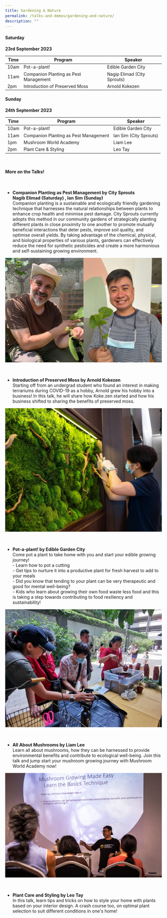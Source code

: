```yaml
---
title: Gardening & Nature
permalink: /talks-and-demos/gardening-and-nature/
description: ""
---
```

#### Saturday
**23rd September 2023** <br>

| Time | Program | Speaker |
| -------- | -------- | -------- |
| 10am | Pot-a-plant! | Edible Garden City |
| 11am | Companion Planting as Pest Management | Nagip Elimad (City Sprouts) |
| 2pm | Introduction of Preserved Moss  |  Arnold Kokezen  |


#### Sunday
**24th September 2023** <br>

| Time | Program | Speaker |
| -------- | -------- | -------- |
| 10am | Pot-a-plant! | Edible Garden City |
| 11am | Companion Planting as Pest Management | Ian Sim (City Sprouts) |
| 1pm | Mushroom World Academy  |  Liam Lee  |
| 2pm | Plant Care &amp; Styling  |  Leo Tay  |



<br>


#### More on the Talks!

<br>

* **Companion Planting as Pest Management by City Sprouts <br>Nagib Elimad (Saturday) , Ian Sim (Sunday)**
<br>Companion planting is a sustainable and ecologically friendly gardening technique that harnesses the natural relationships between plants to enhance crop health and minimise pest damage. City Sprouts currently adopts this method in our community gardens of strategically planting different plants in close proximity to one another to promote mutually beneficial interactions that deter pests, improve soil quality, and optimise overall yields. By taking advantage of the chemical, physical, and biological properties of various plants, gardeners can effectively reduce the need for synthetic pesticides and create a more harmonious and self-sustaining growing environment.

![Nagib Elimad &amp; Ian Sim](/images/montage%202.png)

<br>

* **Introduction of Preserved Moss by Arnold Kokezen** <br> Starting off from an undergrad student who found an interest in making terrariums during COVID-19 as a hobby, Arnold grew his hobby into a business! In this talk, he will share how Koke.zen started and how his business shifted to sharing the benefits of preserved moss.

![Moss Preservation](/images/moss%20preservation%20-%20kokezen%202.jpg)

<br>

* **Pot-a-plant! by Edible Garden City**
<br>Come pot a plant to take home with you and start your edible growing journey! 
<br> - Learn how to pot a cutting
<br> - Get tips to nurture it into a productive plant for fresh harvest to add to your meals
<br> - Did you know that tending to your plant can be very therapeutic and good for mental well-being?
<br> - Kids who learn about growing their own food waste less food and this is taking a step towards contributing to food resiliency and sustainability!

![Edible Garden City](/images/edb%20photo2.jpg)

<br>

* **All About Mushrooms by Liam Lee**
<br>Learn all about mushrooms, how they can be harnessed to provide environmental benefits and contribute to ecological well-being. Join this talk and jump start your mushroom growing journey with Mushroom World Academy now!

![Mushroom](/images/img_0944.jpg)

<br>


* **Plant Care and Styling by Leo Tay** <br>
In this talk, learn tips and tricks on how to style your home with plants based on your interior design. A crash course too, on optimal plant selection to suit different conditions in one's home!